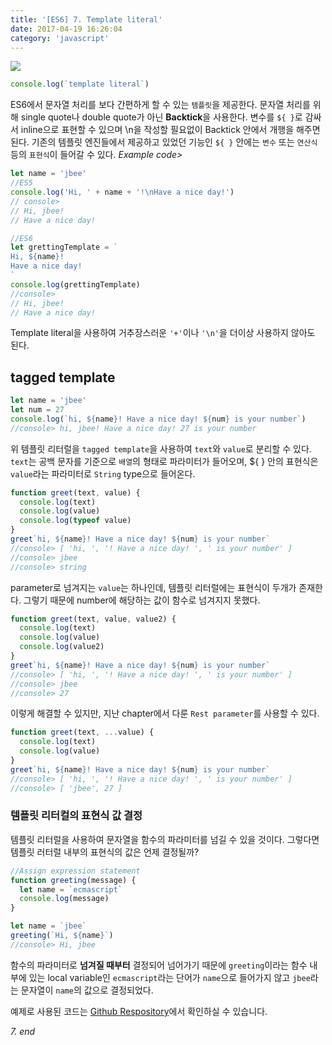 ```yaml
---
title: '[ES6] 7. Template literal'
date: 2017-04-19 16:26:04
category: 'javascript'
---
```


![](/images/javascript_es6.png)

```javascript
console.log(`template literal`)
```

ES6에서 문자열 처리를 보다 간편하게 할 수 있는 `템플릿`을 제공한다. 문자열 처리를 위해 single quote나 double quote가 아닌 **Backtick**을 사용한다. 변수를 `${ }`로 감싸서 inline으로 표현할 수 있으며 \n을 작성할 필요없이 Backtick 안에서 개행을 해주면 된다. 기존의 템플릿 엔진들에서 제공하고 있었던 기능인 `${ }` 안에는 `변수` 또는 `연산식` 등의 `표현식`이 들어갈 수 있다.
_Example code>_

```javascript
let name = 'jbee'
//ES5
console.log('Hi, ' + name + '!\nHave a nice day!')
// console>
// Hi, jbee!
// Have a nice day!

//ES6
let grettingTemplate = `
Hi, ${name}!
Have a nice day!
`
console.log(grettingTemplate)
//console>
// Hi, jbee!
// Have a nice day!
```

Template literal을 사용하여 거추장스러운 `'+'`이나 `'\n'`을 더이상 사용하지 않아도 된다.

## tagged template

```javascript
let name = 'jbee'
let num = 27
console.log(`hi, ${name}! Have a nice day! ${num} is your number`)
//console> hi, jbee! Have a nice day! 27 is your number
```

위 템플릿 리터럴을 `tagged template`을 사용하여 `text`와 `value`로 분리할 수 있다. `text`는 공백 문자를 기준으로 `배열`의 형태로 파라미터가 들어오며, \${ } 안의 표현식은 `value`라는 파라미터로 `String` type으로 들어온다.

```javascript
function greet(text, value) {
  console.log(text)
  console.log(value)
  console.log(typeof value)
}
greet`hi, ${name}! Have a nice day! ${num} is your number`
//console> [ 'hi, ', '! Have a nice day! ', ' is your number' ]
//console> jbee
//console> string
```

parameter로 넘겨지는 `value`는 하나인데, 템플릿 리터럴에는 표현식이 두개가 존재한다. 그렇기 때문에 number에 해당하는 값이 함수로 넘겨지지 못했다.

```javascript
function greet(text, value, value2) {
  console.log(text)
  console.log(value)
  console.log(value2)
}
greet`hi, ${name}! Have a nice day! ${num} is your number`
//console> [ 'hi, ', '! Have a nice day! ', ' is your number' ]
//console> jbee
//console> 27
```

이렇게 해결할 수 있지만, 지난 chapter에서 다룬 `Rest parameter`를 사용할 수 있다.

```javascript
function greet(text, ...value) {
  console.log(text)
  console.log(value)
}
greet`hi, ${name}! Have a nice day! ${num} is your number`
//console> [ 'hi, ', '! Have a nice day! ', ' is your number' ]
//console> [ 'jbee', 27 ]
```

### 템플릿 리터컬의 표현식 값 결정

템플릿 리터럴을 사용하여 문자열을 함수의 파라미터를 넘길 수 있을 것이다. 그렇다면 템플릿 러터럴 내부의 표현식의 값은 언제 결정될까?

```javascript
//Assign expression statement
function greeting(message) {
  let name = `ecmascript`
  console.log(message)
}

let name = `jbee`
greeting(`Hi, ${name}`)
//console> Hi, jbee
```

함수의 파라미터로 **넘겨질 때부터** 결정되어 넘어가기 때문에 `greeting`이라는 함수 내부에 있는 local variable인 `ecmascript`라는 단어가 `name`으로 들어가지 않고 `jbee`라는 문자열이 `name`의 값으로 결정되었다.

예제로 사용된 코드는 [Github Respository](https://github.com/JaeYeopHan/ECMAScript6_study)에서 확인하실 수 있습니다.

_7. end_
